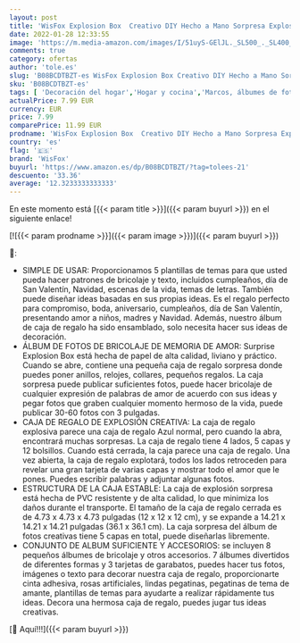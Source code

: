 ```yaml
---
layout: post
title: 'WisFox Explosion Box  Creativo DIY Hecho a Mano Sorpresa Explosión Caja de Regalo  Álbum de Fotos de Scrapbooking Caja de Regalo para Cumpleaños Día de San Valentín Aniversario Navidad  Azul '
date: 2022-01-28 12:33:55
image: 'https://m.media-amazon.com/images/I/51uyS-GElJL._SL500_._SL400_.jpg'
comments: true
category: ofertas
author: 'tole.es'
slug: 'B08BCDTBZT-es WisFox Explosion Box Creativo DIY Hecho a Mano Sorpresa...'
sku: 'B08BCDTBZT-es'
tags: [ 'Decoración del hogar','Hogar y cocina','Marcos, álbumes de fotos y accesorios','navidad','wisfox','Álbumes de fotos', ]
actualPrice: 7.99 EUR
currency: EUR
price: 7.99
comparePrice: 11.99 EUR
prodname: 'WisFox Explosion Box  Creativo DIY Hecho a Mano Sorpresa Explosión Caja de Regalo  Álbum de Fotos de Scrapbooking Caja de Regalo para Cumpleaños Día de San Valentín Aniversario Navidad  Azul '
country: 'es'
flag: '🇪🇸'
brand: 'WisFox'
buyurl: 'https://www.amazon.es/dp/B08BCDTBZT/?tag=tolees-21'
descuento: '33.36'
average: '12.3233333333333'
---
```


En este momento está [{{< param title >}}]({{< param buyurl >}}) en el siguiente enlace!

[![{{< param prodname >}}]({{< param image >}})]({{< param buyurl >}})

🔎:

- SIMPLE DE USAR: Proporcionamos 5 plantillas de temas para que usted pueda hacer patrones de bricolaje y texto, incluidos cumpleaños, día de San Valentín, Navidad, escenas de la vida, temas de letras. También puede diseñar ideas basadas en sus propias ideas. Es el regalo perfecto para compromiso, boda, aniversario, cumpleaños, día de San Valentín, presentando amor a niños, madres y Navidad. Además, nuestro álbum de caja de regalo ha sido ensamblado, solo necesita hacer sus ideas de decoración.
- ÁLBUM DE FOTOS DE BRICOLAJE DE MEMORIA DE AMOR: Surprise Explosion Box está hecha de papel de alta calidad, liviano y práctico. Cuando se abre, contiene una pequeña caja de regalo sorpresa donde puedes poner anillos, relojes, collares, pequeños regalos. La caja sorpresa puede publicar suficientes fotos, puede hacer bricolaje de cualquier expresión de palabras de amor de acuerdo con sus ideas y pegar fotos que graben cualquier momento hermoso de la vida, puede publicar 30-60 fotos con 3 pulgadas.
- CAJA DE REGALO DE EXPLOSIÓN CREATIVA: La caja de regalo explosiva parece una caja de regalo Azul normal, pero cuando la abra, encontrará muchas sorpresas. La caja de regalo tiene 4 lados, 5 capas y 12 bolsillos. Cuando está cerrada, la caja parece una caja de regalo. Una vez abierta, la caja de regalo explotará, todos los lados retroceden para revelar una gran tarjeta de varias capas y mostrar todo el amor que le pones. Puedes escribir palabras y adjuntar algunas fotos.
- ESTRUCTURA DE LA CAJA ESTABLE: La caja de explosión sorpresa está hecha de PVC resistente y de alta calidad, lo que minimiza los daños durante el transporte. El tamaño de la caja de regalo cerrada es de 4.73 x 4.73 x 4.73 pulgadas (12 x 12 x 12 cm), y se expande a 14.21 x 14.21 x 14.21 pulgadas (36.1 x 36.1 cm). La caja sorpresa del álbum de fotos creativas tiene 5 capas en total, puede diseñarlas libremente.
- CONJUNTO DE ALBUM SUFICIENTE Y ACCESORIOS: se incluyen 8 pequeños álbumes de bricolaje y otros accesorios. 7 álbumes divertidos de diferentes formas y 3 tarjetas de garabatos, puedes hacer tus fotos, imágenes o texto para decorar nuestra caja de regalo, proporcionarte cinta adhesiva, rosas artificiales, lindas pegatinas, pegatinas de tema de amante, plantillas de temas para ayudarte a realizar rápidamente tus ideas. Decora una hermosa caja de regalo, puedes jugar tus ideas creativas.

[🛒 Aquí!!!]({{< param buyurl >}})
